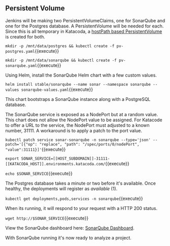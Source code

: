 ## Persistent Volume ##

Jenkins will be making two PersistentVolumeClaims, one for SonarQube and one for the Postgres database. A PersistentVolume will be needed for each. Since this is all temporary in Katacoda, a [hostPath based PersistentVolume](https://kubernetes.io/docs/tasks/configure-pod-container/configure-persistent-volume-storage/#create-a-persistentvolume) is created for both.

`mkdir -p /mnt/data/postgres && kubectl create -f pv-postgres.yaml`{{execute}}

`mkdir -p /mnt/data/sonarqube && kubectl create -f pv-sonarqube.yaml`{{execute}}

Using Helm, install the SonarQube Helm chart with a few custom values.

`helm install stable/sonarqube --name sonar --namespace sonarqube --values sonarqube-values.yaml`{{execute}}

This chart bootstraps a SonarQube instance along with a PostgreSQL database. 

The SonarQube service is exposed as a NodePort but at a random value. This chart does not allow the NodePort value to be assigned. For Katacode to offer a URL to the service, the NodePort must adjusted to a known number, 31111. A workaround is to apply a patch to the port value.

`kubectl patch service sonar-sonarqube -n sonarqube --type='json' --patch='[{"op": "replace", "path": "/spec/ports/0/nodePort", "value":31111}]'`{{execute}}

`export SONAR_SERVICE=[[HOST_SUBDOMAIN]]-31111-[[KATACODA_HOST]].environments.katacoda.com/`{{execute}}

`echo $SONAR_SERVICE`{{execute}}

The Postgres database takes a minute or two before it's available. Once healthy, the deployments will register as _available_ (1).

`kubectl get deployments,pods,services -n sonarqube`{{execute}}

When its running, it will respond to your request with a HTTP 200 status.

`wget http://$SONAR_SERVICE`{{execute}}

View the SonarQube dashboard here: [SonarQube Dashboard](
https://[[HOST_SUBDOMAIN]]-31111-[[KATACODA_HOST]].environments.katacoda.com/).

With SonarQube running it's now ready to analyze a project.
